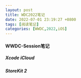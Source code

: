 ```yaml
---
layout: post
title: WDC2022笔记
date: 2022-07-01 23:19:27 +0800
tags: [阅读笔记]
categories: [WWDC,2022,iOS]
---
```


#### WWDC-Session笔记


##### Xcode iCloud


##### StoreKit 2


